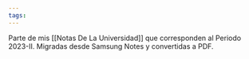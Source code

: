```yaml
---
tags:
---
```

Parte de mis [[Notas De La Universidad]] que corresponden al Periodo 2023-II. Migradas desde Samsung Notes y convertidas a PDF.

